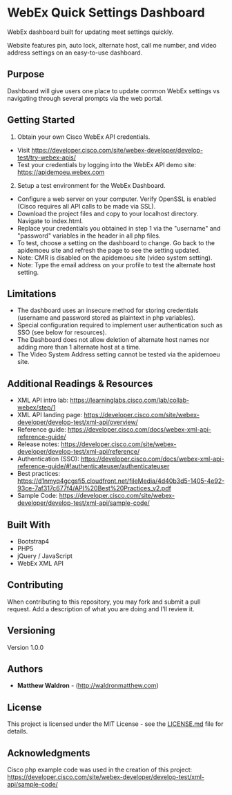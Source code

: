 # WebEx Quick Settings Dashboard

WebEx dashboard built for updating meet settings quickly. 

Website features pin, auto lock, alternate host, call me number, and video address settings on an easy-to-use dashboard.

## Purpose

Dashboard will give users one place to update common WebEx settings vs navigating through several prompts via the web portal.

## Getting Started

1) Obtain your own Cisco WebEx API credentials.
* Visit https://developer.cisco.com/site/webex-developer/develop-test/try-webex-apis/ 
* Test your credentials by logging into the WebEx API demo site: https://apidemoeu.webex.com

2) Setup a test environment for the WebEx Dashboard.
* Configure a web server on your computer. Verify OpenSSL is enabled (Cisco requires all API calls to be made via SSL).
* Download the project files and copy to your localhost directory. Navigate to index.html.
* Replace your credentials you obtained in step 1 via the "username" and "password" variables in the header in all php files.
* To test, choose a setting on the dashboard to change. Go back to the apidemoeu site and refresh the page to see the setting updated.
* Note: CMR is disabled on the apidemoeu site (video system setting).
* Note: Type the email address on your profile to test the alternate host setting. 

## Limitations

* The dashboard uses an insecure method for storing credentials (username and password stored as plaintext in php variables).
* Special configuration required to implement user authentication such as SSO (see below for resources).
* The Dashboard does not allow deletion of alternate host names nor adding more than 1 alternate host at a time.
* The Video System Address setting cannot be tested via the apidemoeu site.

## Additional Readings & Resources
* XML API intro lab: https://learninglabs.cisco.com/lab/collab-webex/step/1
* XML API landing page: https://developer.cisco.com/site/webex-developer/develop-test/xml-api/overview/
* Reference guide: https://developer.cisco.com/docs/webex-xml-api-reference-guide/
* Release notes: https://developer.cisco.com/site/webex-developer/develop-test/xml-api/reference/
* Authentication (SSO): https://developer.cisco.com/docs/webex-xml-api-reference-guide/#!authenticateuser/authenticateuser
* Best practices: https://d1nmyq4gcgsfi5.cloudfront.net/fileMedia/4d40b3d5-1405-4e92-93ce-7af317c677f4/API%20Best%20Practices_v2.pdf
* Sample Code: https://developer.cisco.com/site/webex-developer/develop-test/xml-api/sample-code/

## Built With

* Bootstrap4
* PHP5
* jQuery / JavaScript
* WebEx XML API

## Contributing

When contributing to this repository, you may fork and submit a pull request. Add a description of what you are doing and I'll review it.

## Versioning

Version 1.0.0

## Authors

* **Matthew Waldron** - (http://waldronmatthew.com)

## License

This project is licensed under the MIT License - see the [LICENSE.md](LICENSE.md) file for details.

## Acknowledgments

Cisco php example code was used in the creation of this project: https://developer.cisco.com/site/webex-developer/develop-test/xml-api/sample-code/

